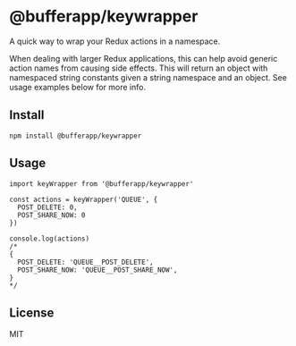 # @bufferapp/keywrapper

A quick way to wrap your Redux actions in a namespace.

When dealing with larger Redux applications, this can help avoid generic
action names from causing side effects. This will return an object with
namespaced string constants given a string namespace and an object.  See
usage examples below for more info.

## Install

```
npm install @bufferapp/keywrapper
```

## Usage

```
import keyWrapper from '@bufferapp/keywrapper'

const actions = keyWrapper('QUEUE', {
  POST_DELETE: 0,
  POST_SHARE_NOW: 0
})

console.log(actions)
/*
{
  POST_DELETE: 'QUEUE__POST_DELETE',
  POST_SHARE_NOW: 'QUEUE__POST_SHARE_NOW',
}
*/
```

## License

MIT
